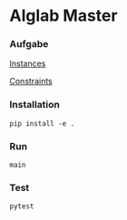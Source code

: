 # Alglab Master

### Aufgabe
[Instances](https://www.schedulingbenchmarks.org/nrp/)

[Constraints](https://www.schedulingbenchmarks.org/nrp/instances1_24.html)

### Installation
`pip install -e .`

### Run
`main`

### Test
`pytest`